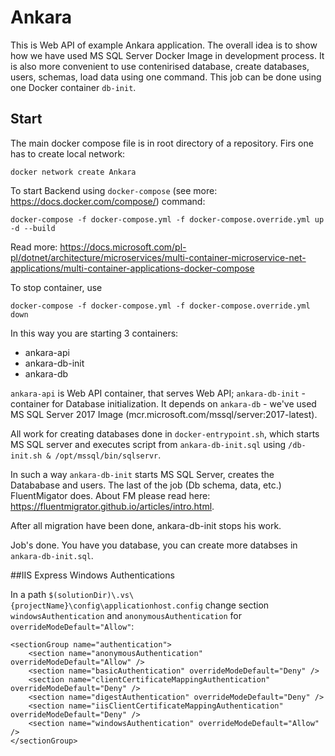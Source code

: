 # Ankara
This is Web API of example Ankara application. 
The overall idea is to show how we have used MS SQL Server Docker Image in development process. 
It is also more convenient to use contenirised database, create databases, users, schemas, load data using one command. 
This job can be done using one Docker container `db-init`.

## Start
The main docker compose file is in root directory of a repository. 
Firs one has to create local network:

```
docker network create Ankara
```
To start Backend using `docker-compose` (see more: https://docs.docker.com/compose/) command:

```
docker-compose -f docker-compose.yml -f docker-compose.override.yml up -d --build
``` 
Read more: https://docs.microsoft.com/pl-pl/dotnet/architecture/microservices/multi-container-microservice-net-applications/multi-container-applications-docker-compose

To stop container, use
```
docker-compose -f docker-compose.yml -f docker-compose.override.yml down
```

In this way you are starting 3 containers:
 - ankara-api
 - ankara-db-init
 - ankara-db
 
`ankara-api` is Web API container, that serves Web API;
`ankara-db-init` - container for Database initialization. 
It depends on `ankara-db` - we've used MS SQL Server 2017 Image (mcr.microsoft.com/mssql/server:2017-latest). 

All work for creating databases done in `docker-entrypoint.sh`, which starts MS SQL server and executes script from `ankara-db-init.sql` using
`/db-init.sh & /opt/mssql/bin/sqlservr`. 

In such a way `ankara-db-init` starts MS SQL Server, creates the Datababase and users. The last of the job (Db schema, data, etc.) FluentMigator does.
About FM please read here: https://fluentmigrator.github.io/articles/intro.html.

After all migration have been done, ankara-db-init stops his work. 

Job's done. You have you database, you can create more databses in `ankara-db-init.sql`.

##IIS Express Windows Authentications

In a path `$(solutionDir)\.vs\{projectName}\config\applicationhost.config` change section `windowsAuthentication` and `anonymousAuthentication` for `overrideModeDefault="Allow"`:

```
<sectionGroup name="authentication">
    <section name="anonymousAuthentication" overrideModeDefault="Allow" />
    <section name="basicAuthentication" overrideModeDefault="Deny" />
    <section name="clientCertificateMappingAuthentication" overrideModeDefault="Deny" />
    <section name="digestAuthentication" overrideModeDefault="Deny" />
    <section name="iisClientCertificateMappingAuthentication" overrideModeDefault="Deny" />
    <section name="windowsAuthentication" overrideModeDefault="Allow" />
</sectionGroup>
```
